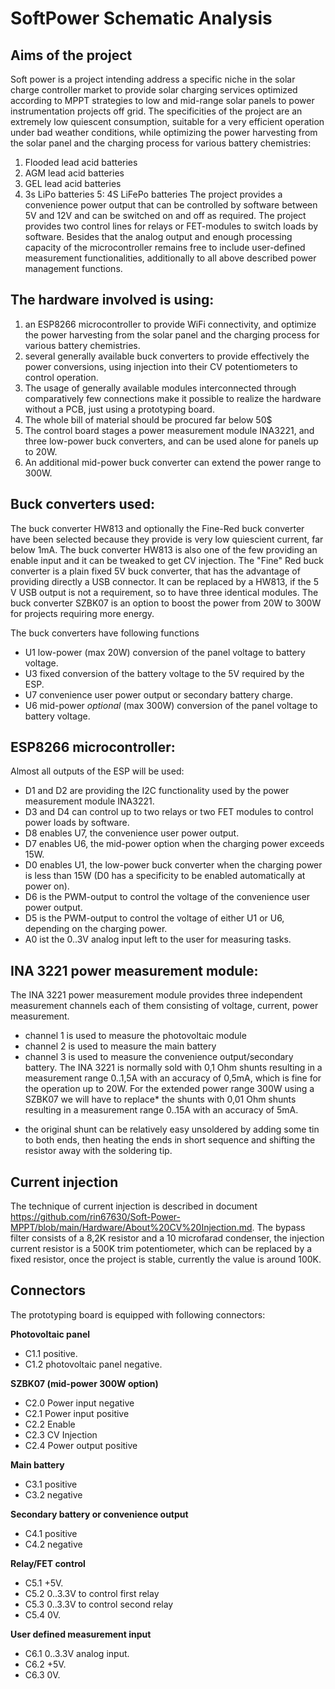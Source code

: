 # SoftPower Schematic Analysis

## Aims of the project
Soft power is a project intending address a specific niche in the solar charge controller market to provide solar charging services optimized 
according to MPPT strategies to low and mid-range solar panels to power instrumentation projects off grid.
The specificities of the project are an extremely low quiescent consumption, suitable for a very efficient operation under bad weather conditions, while
optimizing the power harvesting from the solar panel and the charging process for various battery chemistries:
1. Flooded lead acid batteries
2. AGM lead acid batteries
3. GEL lead acid batteries
4. 3s LiPo batteries
5: 4S LiFePo batteries
The project provides a convenience power output that can be controlled by software between 5V and 12V and can be switched on and off as required.
The project provides two control lines for relays or FET-modules to switch loads by software.
Besides that the analog output and enough processing capacity of the microcontroller remains free to include user-defined measurement functionalities, 
additionally to all above described power management functions.


## The hardware involved is using:
1. an ESP8266 microcontroller to provide WiFi connectivity, and optimize the power harvesting from the solar panel and the charging process for 
   various battery chemistries.
2. several generally available buck converters to provide effectively the power conversions, using injection into their CV potentiometers to control operation.
3. The usage of generally available modules interconnected through comparatively few connections make it possible to realize the hardware without a PCB, 
   just using a prototyping board.
4. The whole bill of material should be procured far below 50$
5. The control board stages a power measurement module INA3221, and three low-power buck converters, and can be used alone for panels up to 20W. 
6. An additional mid-power buck converter can extend the power range to 300W.

## Buck converters used:
The buck converter HW813 and optionally the Fine-Red buck converter have been selected because they provide is very low quiescient current, far below 1mA.
The buck converter HW813 is also one of the few providing an enable input and it can be tweaked to get CV injection.
The "Fine" Red buck converter is a plain fixed 5V buck converter, that has the advantage of providing directly a USB connector. 
It can be replaced by a HW813, if the 5 V USB output is not a requirement, so to have three identical modules.
The buck converter SZBK07 is an option to boost the power from 20W to 300W for projects requiring more energy. 

The buck converters have following functions
- U1 low-power (max 20W) conversion of the panel voltage to battery voltage.
- U3 fixed conversion of the battery voltage to the 5V required by the ESP.
- U7 convenience user power output or secondary battery charge. 
- U6 mid-power _optional_ (max 300W) conversion of the panel voltage to battery voltage.

## ESP8266 microcontroller:
Almost all outputs of the ESP will be used:
- D1 and D2 are providing the I2C functionality used by the power measurement module INA3221.
- D3 and D4 can control up to two relays or two FET modules to control power loads by software.
- D8 enables U7, the convenience user power output.
- D7 enables U6, the mid-power option when the charging power exceeds 15W.
- D0 enables U1, the low-power buck converter when the charging power is less than 15W (D0 has a specificity to be enabled automatically at power on).
- D6 is the PWM-output to control the voltage of the convenience user power output.
- D5 is the PWM-output to control the voltage of either U1 or U6, depending on the charging power.
- A0 ist the 0..3V analog input left  to the user for measuring tasks.

## INA 3221 power measurement module:
The INA 3221 power measurement module provides three independent measurement channels each of them consisting of voltage, current, power measurement.
- channel 1 is used to measure the photovoltaic module
- channel 2 is used to measure the main battery
- channel 3 is used to measure the convenience output/secondary battery.
The INA 3221 is normally sold with 0,1 Ohm shunts resulting in a measurement range 0..1,5A with an accuracy of 0,5mA, which is fine for the operation up to 20W. 
For the extended power range 300W using a SZBK07 we will have to replace* the shunts with 0,01 Ohm shunts resulting in a measurement range 0..15A with an accuracy of 5mA.
* the original shunt can be relatively easy unsoldered by adding some tin to both ends, then heating the ends in short sequence and shifting the resistor away 
with the soldering tip.

## Current injection
The technique of current injection is described in document https://github.com/rin67630/Soft-Power-MPPT/blob/main/Hardware/About%20CV%20Injection.md.
The bypass filter consists of a 8,2K resistor and a 10 microfarad condenser, the injection current resistor is a 500K trim potentiometer, 
which can be replaced by a fixed resistor, once the project is stable, currently the value is around 100K.

## Connectors
The prototyping board is equipped with following connectors:

**Photovoltaic panel** 
- C1.1 positive.
- C1.2 photovoltaic panel negative.

**SZBK07 (mid-power 300W option)**
- C2.0 Power input negative
- C2.1 Power input positive
- C2.2 Enable
- C2.3 CV Injection
- C2.4 Power output positive

**Main battery**
- C3.1 positive
- C3.2 negative

**Secondary battery or convenience output**
- C4.1 positive
- C4.2 negative

**Relay/FET control**
- C5.1 +5V.
- C5.2 0..3.3V to control first relay
- C5.3 0..3.3V to control second relay
- C5.4 0V.

**User defined measurement input**
- C6.1 0..3.3V analog input.
- C6.2 +5V.
- C6.3 0V.







